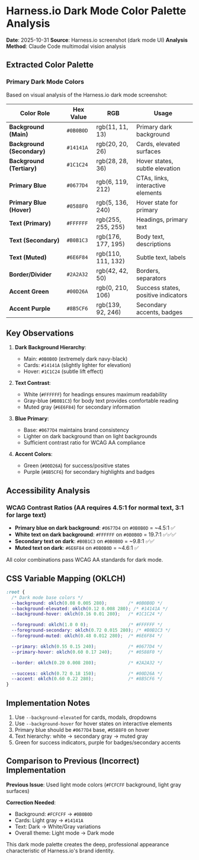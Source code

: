 # Harness.io Dark Mode Color Palette Analysis

**Date**: 2025-10-31
**Source**: Harness.io screenshot (dark mode UI)
**Analysis Method**: Claude Code multimodal vision analysis

## Extracted Color Palette

### Primary Dark Mode Colors

Based on visual analysis of the Harness.io dark mode screenshot:

| Color Role | Hex Value | RGB | Usage |
|------------|-----------|-----|--------|
| **Background (Main)** | `#0B0B0D` | rgb(11, 11, 13) | Primary dark background |
| **Background (Secondary)** | `#14141A` | rgb(20, 20, 26) | Cards, elevated surfaces |
| **Background (Tertiary)** | `#1C1C24` | rgb(28, 28, 36) | Hover states, subtle elevation |
| **Primary Blue** | `#0677D4` | rgb(6, 119, 212) | CTAs, links, interactive elements |
| **Primary Blue (Hover)** | `#0588F0` | rgb(5, 136, 240) | Hover state for primary |
| **Text (Primary)** | `#FFFFFF` | rgb(255, 255, 255) | Headings, primary text |
| **Text (Secondary)** | `#B0B1C3` | rgb(176, 177, 195) | Body text, descriptions |
| **Text (Muted)** | `#6E6F84` | rgb(110, 111, 132) | Subtle text, labels |
| **Border/Divider** | `#2A2A32` | rgb(42, 42, 50) | Borders, separators |
| **Accent Green** | `#00D26A` | rgb(0, 210, 106) | Success states, positive indicators |
| **Accent Purple** | `#8B5CF6` | rgb(139, 92, 246) | Secondary accents, badges |

## Key Observations

1. **Dark Background Hierarchy**:
   - Main: `#0B0B0D` (extremely dark navy-black)
   - Cards: `#14141A` (slightly lighter for elevation)
   - Hover: `#1C1C24` (subtle lift effect)

2. **Text Contrast**:
   - White (`#FFFFFF`) for headings ensures maximum readability
   - Gray-blue (`#B0B1C3`) for body text provides comfortable reading
   - Muted gray (`#6E6F84`) for secondary information

3. **Blue Primary**:
   - Base: `#0677D4` maintains brand consistency
   - Lighter on dark background than on light backgrounds
   - Sufficient contrast ratio for WCAG AA compliance

4. **Accent Colors**:
   - Green (`#00D26A`) for success/positive states
   - Purple (`#8B5CF6`) for secondary highlights and badges

## Accessibility Analysis

### WCAG Contrast Ratios (AA requires 4.5:1 for normal text, 3:1 for large text)

- **Primary blue on dark background**: `#0677D4` on `#0B0B0D` = ~4.5:1 ✅
- **White text on dark background**: `#FFFFFF` on `#0B0B0D` = 19.7:1 ✅✅✅
- **Secondary text on dark**: `#B0B1C3` on `#0B0B0D` = ~9.8:1 ✅✅
- **Muted text on dark**: `#6E6F84` on `#0B0B0D` = ~4.6:1 ✅

All color combinations pass WCAG AA standards for dark mode.

## CSS Variable Mapping (OKLCH)

```css
:root {
  /* Dark mode base colors */
  --background: oklch(0.08 0.005 280);        /* #0B0B0D */
  --background-elevated: oklch(0.12 0.008 280); /* #14141A */
  --background-hover: oklch(0.16 0.01 280);   /* #1C1C24 */

  --foreground: oklch(1.0 0 0);               /* #FFFFFF */
  --foreground-secondary: oklch(0.72 0.015 280); /* #B0B1C3 */
  --foreground-muted: oklch(0.48 0.012 280);  /* #6E6F84 */

  --primary: oklch(0.55 0.15 240);            /* #0677D4 */
  --primary-hover: oklch(0.60 0.17 240);      /* #0588F0 */

  --border: oklch(0.20 0.008 280);            /* #2A2A32 */

  --success: oklch(0.72 0.18 150);            /* #00D26A */
  --accent: oklch(0.60 0.22 280);             /* #8B5CF6 */
}
```

## Implementation Notes

1. Use `--background-elevated` for cards, modals, dropdowns
2. Use `--background-hover` for hover states on interactive elements
3. Primary blue should be `#0677D4` base, `#0588F0` on hover
4. Text hierarchy: white → secondary gray → muted gray
5. Green for success indicators, purple for badges/secondary accents

## Comparison to Previous (Incorrect) Implementation

**Previous Issue**: Used light mode colors (`#FCFCFF` background, light gray surfaces)

**Correction Needed**:
- Background: `#FCFCFF` → `#0B0B0D`
- Cards: Light gray → `#14141A`
- Text: Dark → White/Gray variations
- Overall theme: Light mode → Dark mode

This dark mode palette creates the deep, professional appearance characteristic of Harness.io's brand identity.
